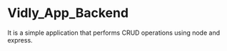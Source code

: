 # Vidly_App_Backend
It is a simple application that performs CRUD operations using node and express.
